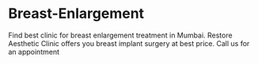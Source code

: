 # Breast-Enlargement
Find best clinic for breast enlargement treatment in Mumbai. Restore Aesthetic Clinic offers you breast implant surgery at best price. Call us for an appointment
